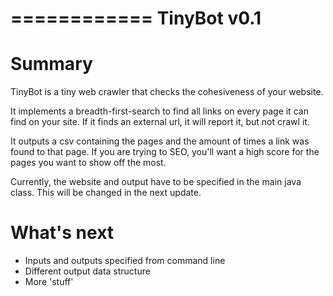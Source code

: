 ============
TinyBot v0.1
============

Summary
=======

TinyBot is a tiny web crawler that checks the cohesiveness of your website.

It implements a breadth-first-search to find all links on every page it can find 
on your site. If it finds an external url, it will report it, but not crawl it.

It outputs a csv containing the pages and the amount of times a link was found
to that page. If you are trying to SEO, you'll want a high score for the pages
you want to show off the most.

Currently, the website and output have to be specified in the main java class.
This will be changed in the next update.

What's next
===========

- Inputs and outputs specified from command line
- Different output data structure
- More 'stuff'
